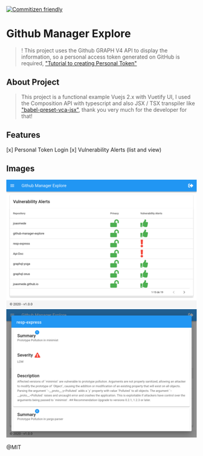 [![Commitizen friendly](https://img.shields.io/badge/commitizen-friendly-brightgreen.svg)](http://commitizen.github.io/cz-cli/)


# Github Manager Explore

> ! This project uses the Github GRAPH V4 API to display the information, so a personal access token generated on GitHub is required, ["Tutorial to creating Personal Token"](https://docs.github.com/en/github/authenticating-to-github/creating-a-personal-access-token)

## About Project

> This project is a functional example Vuejs 2.x with Vuetify UI, I used the Composition API with typescript and also JSX / TSX transpiler like
["babel-preset-vca-jsx"](https://github.com/luwanquan/babel-preset-vca-jsx), thank you very much for the developer for that!

## Features
[x] Personal Token Login
[x] Vulnerability Alerts (list and view)

## Images
![Vulnerability Alerts](img/img_1.png)
![Vulnerability Alerts](img/img_2.png)


@MIT